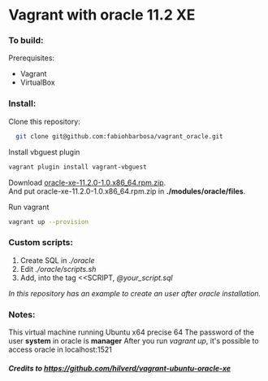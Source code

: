 Vagrant with oracle 11.2 XE
===

### To build:
Prerequisites:
  * Vagrant
  * VirtualBox

### Install:
Clone this repository:
```sh
  git clone git@github.com:fabiohbarbosa/vagrant_oracle.git
```

Install vbguest plugin
```sh
vagrant plugin install vagrant-vbguest
```

Download [oracle-xe-11.2.0-1.0.x86_64.rpm.zip](http://www.oracle.com/technetwork/database/database-technologies/express-edition/downloads/index.html).
<br>
And put oracle-xe-11.2.0-1.0.x86_64.rpm.zip in **./modules/oracle/files**.

Run vagrant
```sh
vagrant up --provision
```

### Custom scripts:
1. Create SQL in *./oracle*
2. Edit *./oracle/scripts.sh*
3. Add, into the tag <<SCRIPT, *@your_script.sql*

*In this repository has an example to create an user after oracle installation.*

### Notes:
This virtual machine running Ubuntu x64 precise 64
The password of the user **system** in oracle is **manager**
After you run *vagrant up*, it's possible to access oracle in localhost:1521

##### Credits to https://github.com/hilverd/vagrant-ubuntu-oracle-xe
